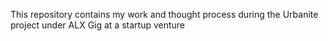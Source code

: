 This repository contains my work and thought process during the Urbanite project under ALX Gig at a startup venture